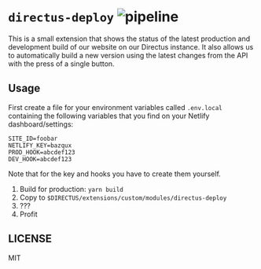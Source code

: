# `directus-deploy` ![pipeline](https://github.com/echo-karriere/directus-deploy/workflows/pipeline/badge.svg)

This is a small extension that shows the status of the latest production
and development build of our website on our Directus instance. It also allows
us to automatically build a new version using the latest changes from the API
with the press of a single button.

## Usage

First create a file for your environment variables called `.env.local`
containing the following variables that you find on your Netlify
dashboard/settings:

```text
SITE_ID=foobar
NETLIFY_KEY=bazqux
PROD_HOOK=abcdef123
DEV_HOOK=abcdef123
```

Note that for the key and hooks you have to create them yourself.

1. Build for production: `yarn build`
2. Copy to `$DIRECTUS/extensions/custom/modules/directus-deploy`
3. ???
4. Profit

## LICENSE

MIT
